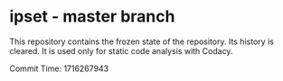 # ipset - master branch

This repository contains the frozen state of the repository.
Its history is cleared. It is used only for static code
analysis with Codacy.

Commit Time: 1716267943